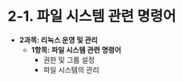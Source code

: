 
# 2-1. 파일 시스템 관련 명령어

* **2과목: 리눅스 운영 및 관리**
  * **1항목: 파일 시스템 관련 명령어**
    * 권한 및 그룹 설정
    * 파일 시스템의 관리
